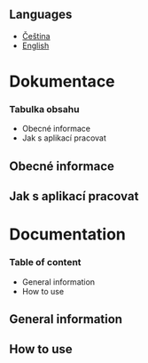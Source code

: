 ## Languages
- [Čeština](https://github.com/BlodyxCZ/Hackathon2024/blob/simulation/Simulation/README.md#dokumentace)
- [English](https://github.com/BlodyxCZ/Hackathon2024/blob/simulation/Simulation/README.md#dokumentation)

# Dokumentace
### Tabulka obsahu
- Obecné informace
- Jak s aplikací pracovat

## Obecné informace

## Jak s aplikací pracovat



# Documentation
### Table of content
- General information
- How to use

## General information

## How to use
